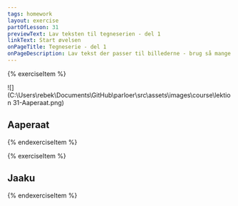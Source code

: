 ```yaml
---
tags: homework
layout: exercise
partOfLesson: 31
previewText: Lav teksten til tegneserien - del 1
linkText: Start øvelsen
onPageTitle: Tegneserie - del 1
onPageDescription: Lav tekst der passer til billederne - brug så mange forskellige udsagnsmåder som du kan.
---
```


{% exerciseItem %}

![](C:\Users\rebek\Documents\GitHub\parloer\src\assets\images\course\lektion 31-Aaperaat.png)

## Aaperaat

<multi-input data-radios="false" data-labels="1, 2, 3, 4"></multi-choice>

{% endexerciseItem %}

{% exerciseItem %}

## Jaaku

<multi-input data-radios="false" data-labels="1, 2, 3, 4, 5"></multi-choice>

<feedback-message data-content="Godt klaret! Jeg glæder mig til at finde ud af hvad der sker i tegneserien"></feedback-message>
{% endexerciseItem %}

